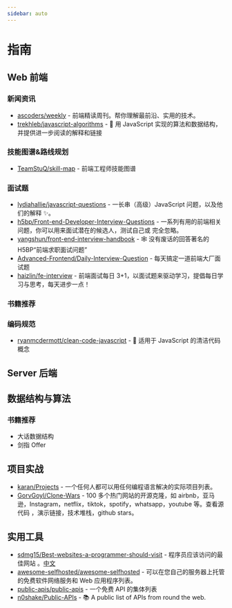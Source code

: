 ```yaml
---
sidebar: auto
---
```


# 指南

## Web 前端

### 新闻资讯

- [ascoders/weekly](https://github.com/ascoders/weekly/blob/master/readme.md) - 前端精读周刊。帮你理解最前沿、实用的技术。
- [trekhleb/javascript-algorithms](https://github.com/trekhleb/javascript-algorithms) - 📝 用 JavaScript 实现的算法和数据结构，并提供进一步阅读的解释和链接

### 技能图谱&路线规划

- [TeamStuQ/skill-map](./../reprint/TeamStuQ/skill-map/map-FrontEndEngineer.md) - 前端工程师技能图谱

### 面试题

- [lydiahallie/javascript-questions](https://github.com/lydiahallie/javascript-questions) - 一长串（高级）JavaScript 问题，以及他们的解释 ✨。
- [h5bp/Front-end-Developer-Interview-Questions](https://github.com/h5bp/Front-end-Developer-Interview-Questions) - 一系列有用的前端相关问题，你可以用来面试潜在的候选人，测试自己或
  完全忽略。
- [yangshun/front-end-interview-handbook](https://github.com/yangshun/front-end-interview-handbook) - 🕸 没有废话的回答著名的 H5BP“前端求职面试问题”
- [Advanced-Frontend/Daily-Interview-Question](https://github.com/Advanced-Frontend/Daily-Interview-Question) - 每天搞定一道前端大厂面试题
- [haizlin/fe-interview](http://www.h-camel.com) - 前端面试每日 3+1，以面试题来驱动学习，提倡每日学习与思考，每天进步一点！

### 书籍推荐

### 编码规范

- [ryanmcdermott/clean-code-javascript](./../reprint/ryanmcdermott/clean-code-javascript.md) - 🛁 适用于 JavaScript 的清洁代码概念

## Server 后端

## 数据结构与算法

### 书籍推荐

- 大话数据结构
- 剑指 Offer

## 项目实战

- [karan/Projects](./../reprint/karan/Projects.md) - 一个任何人都可以用任何编程语言解决的实际项目列表。
- [GorvGoyl/Clone-Wars](./../reprint/GorvGoyl/Clone-Wars.md) - 100 多个热门网站的开源克隆，如 airbnb，亚马逊，Instagram，netflix，tiktok，spotify，whatsapp，youtube 等。查看源代码
  ，演示链接，技术堆栈，github stars。

## 实用工具

- [sdmg15/Best-websites-a-programmer-should-visit](./../reprint/sdmg15/Best-websites-a-programmer-should-visit.md) - 程序员应该访问的最佳网站
  。[中文](./../reprint/tuteng/Best-websites-a-programmer-should-visit-zh.md)
- [awesome-selfhosted/awesome-selfhosted](./../reprint/awesome-selfhosted/awesome-selfhosted.md) - 可以在您自己的服务器上托管的免费软件网络服务和 Web 应用程序列表。
- [public-apis/public-apis](./../reprint/public-apis/public-apis.md) - 一个免费 API 的集体列表
- [n0shake/Public-APIs](https://github.com/n0shake/Public-APIs) - 📚 A public list of APIs from round the web.
